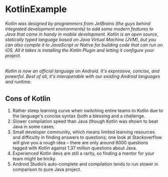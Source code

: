 # KotlinExample

###### Kotlin was designed by programmers from JetBrains (the guys behind integrated development environments) to add some modern features to Java that come in handy in mobile development. Kotlin is an open source, statically typed language based on Java Virtual Machine (JVM), but you can also compile it to JavaScript or Native for building code that can run on iOS. All it takes is installing the Kotlin Plugin and letting it configure your project.

###### Kotlin is now an official language on Android. It's expressive, concise, and powerful. Best of all, it's interoperable with our existing Android languages and runtime.

## Cons of Kotlin

1. Rather steep learning curve when switching entire teams to Kotlin due to the language's concise syntax (both a blessing and a challenge.
2. Slower compilation speed than Java (though Kotlin was shown to beat Java in some cases.
3. Small developer community, which means limited learning resources and difficulty in finding answers to questions; one look at Stackoverflow will give you a rough idea – there are only around 8000 questions tagged with Kotlin against 1.37 million questions about Java.
4. Experienced Kotlin devs are still a rarity, so finding a mentor for your team might be tricky.
5. Android Studio’s auto-complete and compilation tends to run slower in comparison to pure Java project.
